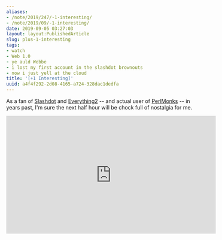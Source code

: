```yaml
---
aliases:
- /note/2019/247/-1-interesting/
- /note/2019/09/-1-interesting/
date: 2019-09-05 03:27:03
layout: layout:PublishedArticle
slug: plus-1-interesting
tags:
- watch
- Web 1.0
- ye auld Webbe
- i lost my first account in the slashdot brownouts
- now i just yell at the cloud
title: '[+1 Interesting]'
uuid: a4f4f292-2d08-4165-a724-328dac1dedfa
---
```


As a fan of [Slashdot](https://slashdot.org) and [Everything2](https://everything2.com/) -- and
actual user of [PerlMonks](https://perlmonks.org/) -- in years past, I'm sure the next half hour will be chock full of
nostalgia for me.

<iframe width="560" height="315" src="https://www.youtube.com/embed/deefSs5Qxz0" title="YouTube video player" frameborder="0" allow="accelerometer; autoplay; clipboard-write; encrypted-media; gyroscope; picture-in-picture" allowfullscreen></iframe>